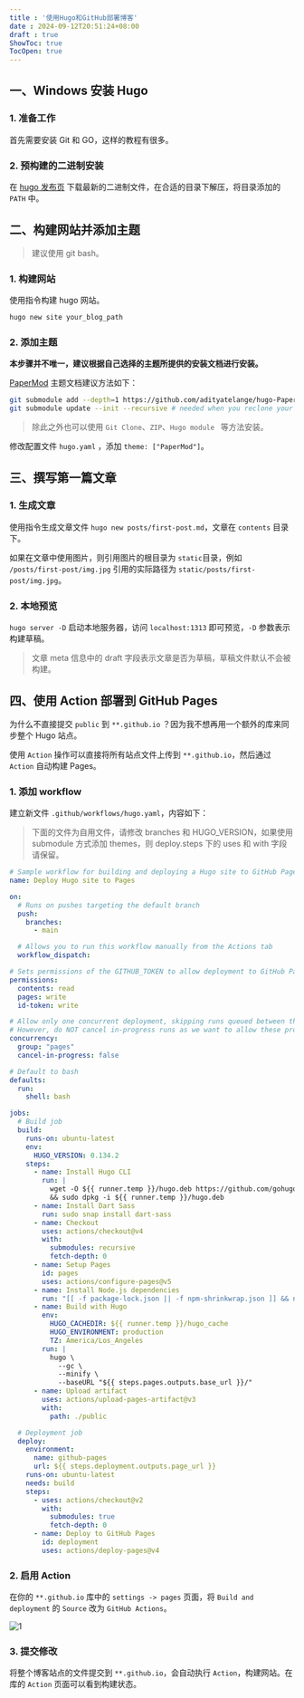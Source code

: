 ```yaml
---
title : '使用Hugo和GitHub部署博客'
date : 2024-09-12T20:51:24+08:00
draft : true
ShowToc: true
TocOpen: true
---
```

## 一、Windows 安装 Hugo

### 1. 准备工作
首先需要安装 Git 和 GO，这样的教程有很多。

### 2. 预构建的二进制安装
在 [hugo 发布页](https://github.com/gohugoio/hugo/releases/latest) 下载最新的二进制文件，在合适的目录下解压，将目录添加的 `PATH` 中。

## 二、构建网站并添加主题
> 建议使用 git bash。

### 1. 构建网站

使用指令构建 hugo 网站。

```bash
hugo new site your_blog_path
```

### 2. 添加主题

**本步骤并不唯一，建议根据自己选择的主题所提供的安装文档进行安装。**

[PaperMod](https://adityatelange.github.io/hugo-PaperMod/) 主题文档建议方法如下：

```bash
git submodule add --depth=1 https://github.com/adityatelange/hugo-PaperMod.git themes/PaperMod
git submodule update --init --recursive # needed when you reclone your repo (submodules may not get cloned automatically)
```

> 除此之外也可以使用 `Git Clone`、`ZIP`、`Hugo module ` 等方法安装。

修改配置文件 `hugo.yaml` ，添加 `theme: ["PaperMod"]`。

## 三、撰写第一篇文章

### 1. 生成文章

使用指令生成文章文件 `hugo new posts/first-post.md`，文章在 `contents` 目录下。

如果在文章中使用图片，则引用图片的根目录为 `static`目录，例如 `/posts/first-post/img.jpg` 引用的实际路径为 `static/posts/first-post/img.jpg`。

### 2. 本地预览

`hugo server -D` 启动本地服务器，访问 `localhost:1313` 即可预览，`-D` 参数表示构建草稿。

> 文章 meta 信息中的 draft 字段表示文章是否为草稿，草稿文件默认不会被构建。

## 四、使用 Action 部署到 GitHub Pages

为什么不直接提交 `public` 到 `**.github.io` ？因为我不想再用一个额外的库来同步整个 Hugo 站点。

使用 `Action` 操作可以直接将所有站点文件上传到 `**.github.io`，然后通过 `Action` 自动构建 Pages。

### 1. 添加 workflow

建立新文件 `.github/workflows/hugo.yaml`，内容如下：

> 下面的文件为自用文件，请修改 branches 和 HUGO_VERSION，如果使用 submodule 方式添加 themes，则 deploy.steps 下的 uses 和 with 字段请保留。

```yaml
# Sample workflow for building and deploying a Hugo site to GitHub Pages
name: Deploy Hugo site to Pages

on:
  # Runs on pushes targeting the default branch
  push:
    branches:
      - main

  # Allows you to run this workflow manually from the Actions tab
  workflow_dispatch:

# Sets permissions of the GITHUB_TOKEN to allow deployment to GitHub Pages
permissions:
  contents: read
  pages: write
  id-token: write

# Allow only one concurrent deployment, skipping runs queued between the run in-progress and latest queued.
# However, do NOT cancel in-progress runs as we want to allow these production deployments to complete.
concurrency:
  group: "pages"
  cancel-in-progress: false

# Default to bash
defaults:
  run:
    shell: bash

jobs:
  # Build job
  build:
    runs-on: ubuntu-latest
    env:
      HUGO_VERSION: 0.134.2
    steps:
      - name: Install Hugo CLI
        run: |
          wget -O ${{ runner.temp }}/hugo.deb https://github.com/gohugoio/hugo/releases/download/v${HUGO_VERSION}/hugo_extended_${HUGO_VERSION}_linux-amd64.deb \
          && sudo dpkg -i ${{ runner.temp }}/hugo.deb          
      - name: Install Dart Sass
        run: sudo snap install dart-sass
      - name: Checkout
        uses: actions/checkout@v4
        with:
          submodules: recursive
          fetch-depth: 0
      - name: Setup Pages
        id: pages
        uses: actions/configure-pages@v5
      - name: Install Node.js dependencies
        run: "[[ -f package-lock.json || -f npm-shrinkwrap.json ]] && npm ci || true"
      - name: Build with Hugo
        env:
          HUGO_CACHEDIR: ${{ runner.temp }}/hugo_cache
          HUGO_ENVIRONMENT: production
          TZ: America/Los_Angeles
        run: |
          hugo \
            --gc \
            --minify \
            --baseURL "${{ steps.pages.outputs.base_url }}/"          
      - name: Upload artifact
        uses: actions/upload-pages-artifact@v3
        with:
          path: ./public

  # Deployment job
  deploy:
    environment:
      name: github-pages
      url: ${{ steps.deployment.outputs.page_url }}
    runs-on: ubuntu-latest
    needs: build
    steps:
      - uses: actions/checkout@v2
        with:
          submodules: true
          fetch-depth: 0
      - name: Deploy to GitHub Pages
        id: deployment
        uses: actions/deploy-pages@v4
```

### 2. 启用 Action

在你的 `**.github.io` 库中的 `settings -> pages` 页面，将 `Build and deployment` 的 `Source` 改为 `GitHub Actions`。

![1](/posts/images/how-to-use-hugo-on-github/1.png)

### 3. 提交修改

将整个博客站点的文件提交到 `**.github.io`，会自动执行 `Action`，构建网站。在库的 `Action` 页面可以看到构建状态。
